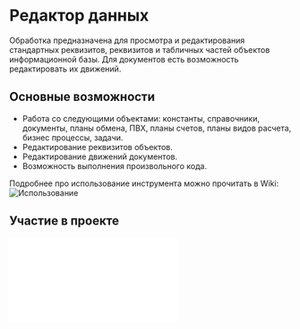# Редактор данных

Обработка предназначена для просмотра и редактирования стандартных реквизитов, реквизитов и табличных частей объектов информационной базы. Для документов есть возможность редактировать их движений.

## Основные возможности

- Работа со следующими объектами: константы, справочники, документы, планы обмена, ПВХ, планы счетов, планы видов расчета, бизнес процессы, задачи.
- Редактирование реквизитов объектов.
- Редактирование движений документов.
- Возможность выполнения произвольного кода.

Подробнее про использование инструмента можно прочитать в Wiki: ![Использование](https://github.com/grialerarus/DataEditor/wiki/%D0%98%D1%81%D0%BF%D0%BE%D0%BB%D1%8C%D0%B7%D0%BE%D0%B2%D0%B0%D0%BD%D0%B8%D0%B5)

## Участие в проекте

![Правила участия](CONTRIBUTING.md)
